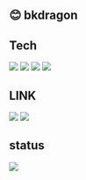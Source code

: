 
  
## 😊 bkdragon 
  

## Tech  
![](https://img.shields.io/badge/Javascript-F7DF1E?style=flat-square&logo=Javascript&logoColor=black)
![](https://img.shields.io/badge/Typescript-3178C6?style=flat-square&logo=Typescript&logoColor=white)
![](https://img.shields.io/badge/React-61DAFB?style=flat-square&logo=React&logoColor=black)
![](https://img.shields.io/badge/Next.js-000000?style=flat-square&logo=Next.js&logoColor=white)

## LINK 
<a href="https://velog.io/@bkdragon0228"><img src="https://img.shields.io/badge/bkdragon.log-3DDC84?style=flat-square&logo=Velog&logoColor=white"/></a>
<a href="https://bkdragon0228.tistory.com/"><img src="https://img.shields.io/badge/bkdragon's log-000000?style=flat-square&logo=Velog&logoColor=white"/></a>


## status
<img align="left" src="https://github-readme-stats.vercel.app/api/top-langs/?username=bkdragon0228&theme=dracula&exclude_repo=clone-web-scrapper,clone-zoom&hide=Procfile&layout=compact&langs_count=8"/>

 
<!--
**bkdragon0228/bkdragon0228** is a ✨ _special_ ✨ repository because its `README.md` (this file) appears on your GitHub profile.

Here are some ideas to get you started:

- 🔭 I’m currently working on ...
- 🌱 I’m currently learning ...
- 👯 I’m looking to collaborate on ...
- 🤔 I’m looking for help with ...
- 💬 Ask me about ...
- 📫 How to reach me: ...
- 😄 Pronouns: ...
- ⚡ Fun fact: ...
-->
